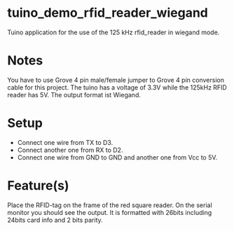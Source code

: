 # tuino_demo_rfid_reader_wiegand

Tuino application for the use of the 125 kHz rfid_reader in wiegand mode.

# Notes

You have to use Grove 4 pin male/female jumper to Grove 4 pin conversion cable for this project. The tuino has a voltage of 3.3V while the 125kHz RFID reader has 5V. The output format ist Wiegand.

# Setup

 - Connect one wire from TX to D3.
 - Connect another one from RX to D2.
 - Connect one wire from GND to GND and another one from Vcc to 5V.

# Feature(s)
Place the RFID-tag on the frame of the red square reader.  On the serial monitor you should see the output. It is formatted with 26bits including 24bits card info and 2 bits parity.

